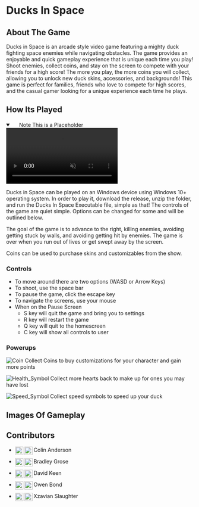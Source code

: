 # Ducks In Space

## About The Game

Ducks in Space is an arcade style video game featuring a mighty duck fighting space enemies while navigating obstacles. The game provides an enjoyable and quick gameplay experience that is unique each time you play! Shoot enemies, collect coins, and stay on the screen to compete with your friends for a high score! The more you play, the more coins you will collect, allowing you to unlock new duck skins, accessories, and backgrounds! This game is perfect for families, friends who love to compete for high scores, and the casual gamer looking for a unique experience each time he plays.

## How Its Played

<details open="" class="details-reset border rounded-2">
  <summary class="px-3 py-2 border-bottom">
    <svg aria-hidden="true" viewBox="0 0 16 16" version="1.1" data-view-component="true" height="16" width="16" class="octicon octicon-device-camera-video">
    <path fill-rule="evenodd" d="..."></path>
</svg>
    <span aria-label="Video description dotnet-evergreen.mp4" class="m-1">Note This is a Placeholder</span>
    <span class="dropdown-caret"></span>
  </summary>

  <video src="https://user-images.githubusercontent.com/228704/205386194-5657bbc4-66d8-4030-ae54-e21002c94a44.mp4" controls="controls" muted="muted" class="d-block rounded-bottom-2 width-fit" style="max-height:640px;">
   </video>
</details> 
    
Ducks in Space can be played on an Windows device using Windows 10+ operating system. In order to play it, download the release, unzip the folder, and run the Ducks In Space Executable file, simple as that! The controls of the game are quiet simple. Options can be changed for some and will be outlined below.
    
The goal of the game is to advance to the right, killing enemies, avoiding getting stuck by walls, and avoiding getting hit by enemies. The game is over when you run out of lives or get swept away by the screen.

Coins can be used to purchase skins and customizables from the show.
    
### Controls 
- To move around there are two options (WASD or Arrow Keys)
- To shoot, use the space bar
- To pause the game, click the escape key
- To navigate the screens, use your mouse
- When on the Pause Screen
  - S key will quit the game and bring you to settings
  - R key will restart the game
  - Q key will quit to the homescreen
  - C key will show all controls to user


### Powerups
![Coin](https://user-images.githubusercontent.com/47512745/232127420-d954490d-6055-4496-bf6e-b8c5a904efab.png)
Collect Coins to buy customizations for your character and gain more points

![Health_Symbol](https://user-images.githubusercontent.com/47512745/232127570-435aa07e-f382-4325-97ad-a38d26547d19.png)
Collect more hearts back to make up for ones you may have lost

![Speed_Symbol](https://user-images.githubusercontent.com/47512745/232127620-0b48f323-dd27-46ee-ab63-038992d10a53.png)
Collect speed symbols to speed up your duck



## Images Of Gameplay

## Contributors
- Colin Anderson <a href="https://www.linkedin.com/in/colin-anderson-248832211/">
  <img align="left" alt="Colins LinkedIN" width="22px" src="https://raw.githubusercontent.com/peterthehan/peterthehan/master/assets/linkedin.svg" />
</a><a href="https://github.com/cSwiggitySwooty">
  <img align="left" alt="Colin Anderson" width="22px" src="https://github.githubassets.com/images/modules/logos_page/GitHub-Mark.png" />
</a>

- Bradley Grose <a href="https://www.linkedin.com/in/bradley-grose/">
  <img align="left" alt="Abhishek's LinkedIN" width="22px" src="https://raw.githubusercontent.com/peterthehan/peterthehan/master/assets/linkedin.svg" />
</a><a href="https://github.com/bgrose">
  <img align="left" alt="Bradley Grose" width="22px" src="https://github.githubassets.com/images/modules/logos_page/GitHub-Mark.png" />
</a>

- David Keen <a href="https://www.linkedin.com/in/david-keen/">
  <img align="left" alt="David LinkedIN" width="22px" src="https://raw.githubusercontent.com/peterthehan/peterthehan/master/assets/linkedin.svg" />
</a><a href="https://github.com/ddkeen">
  <img align="left" alt="David Keen" width="22px" src="https://github.githubassets.com/images/modules/logos_page/GitHub-Mark.png" />
</a>

- Owen Bond <a href="https://www.linkedin.com/in/owenbond/">
  <img align="left" alt="Owen LinkedIN" width="22px" src="https://raw.githubusercontent.com/peterthehan/peterthehan/master/assets/linkedin.svg" />
</a><a href="https://github.com/OTBond">
  <img align="left" alt="Owen Bond" width="22px" src="https://github.githubassets.com/images/modules/logos_page/GitHub-Mark.png" />
</a>

- Xzavian Slaughter <a href="https://www.linkedin.com/in/xzavian-slaughter-352998235/">
  <img align="left" alt="Abhishek's LinkedIN" width="22px" src="https://raw.githubusercontent.com/peterthehan/peterthehan/master/assets/linkedin.svg" />
</a><a href="https://github.com/xslau">
  <img align="left" alt="Xzavian Slaughter" width="22px" src="https://github.githubassets.com/images/modules/logos_page/GitHub-Mark.png" />
</a>
